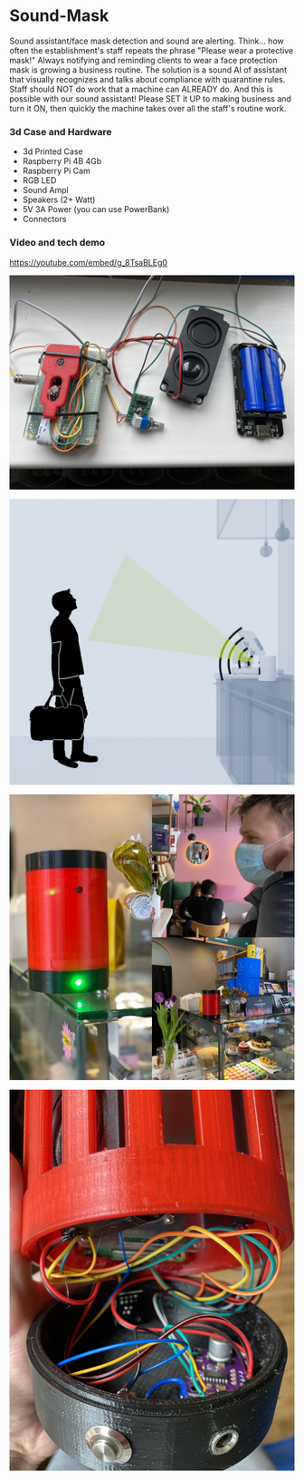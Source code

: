 # Sound-Mask
Sound assistant/face mask detection and sound are alerting.  Think… how often the establishment's staff repeats the phrase "Please wear a protective mask!"  Always notifying and reminding clients to wear a face protection mask is growing a business routine.  The solution is a sound AI of assistant that visually recognizes and talks about compliance with quarantine rules.  Staff should NOT do work that a machine can ALREADY do.  And this is possible with our sound assistant!  Please SET it UP to making business and turn it ON, then quickly the machine takes over all the staff's routine work.

### 3d Case and Hardware

* 3d Printed Case
* Raspberry Pi 4B 4Gb
* Raspberry Pi Cam
* RGB LED
* Sound Ampl
* Speakers (2+ Watt)
* 5V 3A Power (you can use PowerBank)
* Connectors

### Video and tech demo

https://youtube.com/embed/g_8TsaBLEg0

[![Youtube video](/images/Sound-Mask-00009.jpg)](https://youtu.be/g_8TsaBLEg0 "Youtube Video")

![images](/images/Sound-Mask-00001.jpg)

![images](/images/Sound-Mask-00005.JPG)

![images](/images/Sound-Mask-00011.jpg)